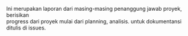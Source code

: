 Ini merupakan laporan dari masing-masing penanggung jawab proyek, berisikan<br/>
progress dari proyek mulai dari planning, analisis. untuk dokumentansi<br/>
ditulis di issues.

